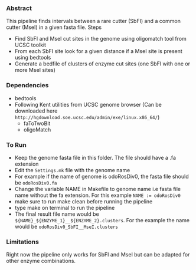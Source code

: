 
### Abstract

This pipeline finds intervals between a rare cutter (SbFI) and a common cutter (MseI) in a given fasta file.
Steps

* Find SbFI and MseI cut sites in  the genome using oligomatch tool from UCSC toolkit
* From each SbFI site look for a given distance if a MseI site is present using bedtools
* Generate a bedfile of clusters of enzyme cut sites (one SbFI with one or more MseI sites)

### Dependencies
* bedtools
* Following Kent utilities from UCSC genome browser (Can be downloaded here `http://hgdownload.soe.ucsc.edu/admin/exe/linux.x86_64/`)
	- faToTwoBit
	- oligoMatch

### To Run
* Keep the genome fasta file in this folder. The file should have a .fa extension
* Edit the `Settings.mk` file with the genome name
* For example if the name of genome is odoRosDiv0, the fasta file should be `odoRosDiv0.fa`
* Change the variable NAME in Makefile to genome name i.e fasta file name without the fa extension. For this example `NAME := odoRosDiv0`
* make sure to run make clean before running the pipeline
* type make on terminal to run the pipeline
* The final result file name would be `${NAME}_${ENZYME_1}__${ENZYME_2}.clusters`. For the example the name would be `odoRosDiv0_SbFI__MseI.clusters`

### Limitations
Right now the pipeline only works for SbFI and MseI but can be adapted for other enzyme combinations.
